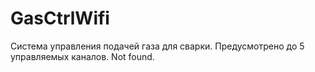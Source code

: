 # GasCtrlWifi
Система управления подачей газа для сварки. Предусмотрено до 5 управляемых каналов.
Not found.